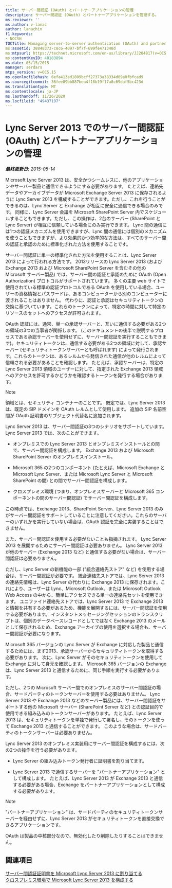 ```yaml
---
title: サーバー間認証 (OAuth) とパートナーアプリケーションの管理
description: サーバー間認証 (OAuth) とパートナーアプリケーションを管理する。
ms.reviewer: ''
ms.author: v-lanac
author: lanachin
f1.keywords:
- NOCSH
TOCTitle: Managing server-to-server authentication (OAuth) and partner applications
ms:assetid: 38848373-c8c6-4097-bf7f-699fe471348d
ms:mtpsurl: https://technet.microsoft.com/en-us/library/JJ204817(v=OCS.15)
ms:contentKeyID: 48183894
ms.date: 05/15/2015
manager: serdars
mtps_version: v=OCS.15
ms.openlocfilehash: 6efa413ad1809bcff27373a38334d09a8fbfcad9
ms.sourcegitcommit: 36fee89bb887bea4f18b19f17a8c69daf5bc423d
ms.translationtype: MT
ms.contentlocale: ja-JP
ms.lasthandoff: 11/26/2020
ms.locfileid: "49437197"
---
```

# <a name="managing-server-to-server-authentication-oauth-and-partner-applications-in-lync-server-2013"></a>Lync Server 2013 でのサーバー間認証 (OAuth) とパートナーアプリケーションの管理

<div data-xmlns="http://www.w3.org/1999/xhtml">

<div class="topic" data-xmlns="http://www.w3.org/1999/xhtml" data-msxsl="urn:schemas-microsoft-com:xslt" data-cs="https://msdn.microsoft.com/">

<div data-asp="https://msdn2.microsoft.com/asp">



</div>

<div id="mainSection">

<div id="mainBody">

<span> </span>

_**最終更新日:** 2015-05-14_

Microsoft Lync Server 2013 は、安全かつシームレスに、他のアプリケーションやサーバー製品と通信できるようにする必要があります。 たとえば、連絡先データやアーカイブデータが Microsoft Exchange Server 2013 に保存されるように Lync Server 2013 を構成することができます。ただし、これを行うことができるのは、Lync Server と Exchange が相互に安全に通信できる場合のみです。 同様に、Lync Server 会議を Microsoft SharePoint Server 内でスケジュールすることもできます。ただし、この操作は、2台のサーバー (SharePoint と Lync Server) が相互に信頼している場合にのみ実行できます。 Lync 間の通信には1つの認証メカニズムを使用できますが、Lync 間の通信には個別のメカニズムを使うこともできますが、より効果的かつ効率的な方法は、すべてのサーバー間の認証と承認のために標準化された方法を使用することです。

サーバー間認証に単一の標準化された方法を使用することは、Lync Server 2013 によって行われる方法です。 2013リリースの Lync Server 2013 (および Exchange 2013 および Microsoft SharePoint Server を含むその他の Microsoft サーバー製品) では、サーバー間の認証と承認のために OAuth (Open Authorization) プロトコルがサポートされています。 多くの主要 web サイトで使用されている標準の認証プロトコルである OAuth を使用している場合、ユーザーの資格情報とパスワードは、あるコンピューターから別のコンピューターに渡されることはありません。 代わりに、認証と承認はセキュリティトークンの交換に基づいています。これらのトークンによって、特定の時間に対して特定のリソースのセットへのアクセスが許可されます。

OAuth 認証には、通常、単一の承認サーバーと、互いに通信する必要がある2つの領域の3つの当事者が関係します。 (このドキュメントの後半で説明するプロセスである承認サーバーを使用せずに、サーバー間認証を実行することもできます)。セキュリティトークンは、通信する必要がある2つの領域に対して、承認サーバー (セキュリティトークンサーバーとも呼ばれます) によって発行されます。これらのトークンは、あるレルムから発信された通信が他のレルムによって信頼される必要があることを確認します。 たとえば、承認サーバーは、特定の Lync Server 2013 領域のユーザーに対して、指定された Exchange 2013 領域へのアクセスを許可するかどうかを確認するトークンを発行する場合があります。

<div>


> [!NOTE]
> 領域とは、セキュリティ コンテナーのことです。 既定では、Lync Server 2013 は、既定の SIP ドメインを OAuth レルムとして使用します。 追加の SIP 名前空間が OAuth 証明書のサブジェクト代替名に追加されます。



</div>

Lync Server 2013 は、サーバー間認証の3つのシナリオをサポートしています。 Lync Server 2013 では、次のことができます。

  - オンプレミスでの Lync Server 2013 とオンプレミスインストールとの間で、サーバー間認証を構成します。 Exchange 2013 および Microsoft SharePoint Server のオンプレミスインストール。

  - Microsoft 365 の2つのコンポーネント (たとえば、Microsoft Exchange と Microsoft Lync Server、または Microsoft Lync Server と Microsoft SharePoint の間) との間でサーバー間認証を構成します。

  - クロスプレミス環境 (つまり、オンプレミスサーバーと Microsoft 365 コンポーネントの間のサーバー間認証) でサーバー間認証を構成します。

この時点では、Exchange 2013、SharePoint Server、Lync Server 2013 のみがサーバー間認証をサポートしていることに注意してください。これらのサーバーのいずれかを実行していない場合は、OAuth 認証を完全に実装することはできません。

また、サーバー間認証を使用する必要がないことも指摘されます。 Lync Server 2013 を展開するためにサーバー間認証は必要ありません。 Lync Server 2013 が他のサーバー (Exchange 2013 など) と通信する必要がない場合は、サーバー間認証は必要ありません。

ただし、Lync Server の新機能の一部 ("統合連絡先ストア" など) を使用する場合は、サーバー間認証が必要です。 統合連絡先ストアでは、Lync Server 2013 の連絡先情報は、Lync Server の代わりに Exchange 2013 に保存されます。これにより、ユーザーは Lync、Microsoft Outlook、または Microsoft Outlook Web Access の中から、簡単にアクセスできる単一の連絡先セットを使用できます。 ユニファイド連絡先ストアでは、Lync Server 2013 で Exchange 2013 と情報を共有する必要があるため、機能を展開するには、サーバー間認証を使用する必要があります。 インスタントメッセージングセッションのトランスクリプトは、個別のデータベースレコードとしてではなく Exchange 2013 のメールとして保存されるため、Exchange アーカイブの使用を選択する場合も、サーバー間認証が必要になります。

Microsoft 365 バージョンの Lync Server が Exchange に対応した製品と通信するためには、まず2013、承認サーバーからセキュリティトークンを取得する必要があります。 次に、Lync Server がそのセキュリティトークンを使用して Exchange に対して身元を確認します。 Microsoft 365 バージョンの Exchange は、Lync Server 2013 と通信するために、同じ手順を実行する必要があります。

ただし、2つの Microsoft サーバー間でのオンプレミスのサーバー間認証の場合、サードパーティのトークンサーバーを使用する必要はありません。 Lync Server 2013 や Exchange 2013 などのサーバー製品には、サーバー間認証をサポートする他の Microsoft サーバー (SharePoint Server など) との認証目的で使用できる組み込みのトークンサーバーがあります。 たとえば、Lync Server 2013 は、セキュリティトークンを単独で発行して署名し、そのトークンを使って Exchange 2013 と通信することができます。 このような場合は、サードパーティのトークンサーバーは必要ありません。

Lync Server 2013 のオンプレミス実装用にサーバー間認証を構成するには、次の2つの操作を行う必要があります。

  - Lync Server の組み込みトークン発行者に証明書を割り当てます。

  - Lync Server 2013 で通信するサーバーを "パートナーアプリケーション" として構成します。 たとえば、Lync Server 2013 が Exchange 2013 と通信する必要がある場合、Exchange をパートナーアプリケーションとして構成する必要があります。

<div>


> [!NOTE]
> "パートナーアプリケーション" は、サードパーティのセキュリティトークンサーバーを経由せずに、Lync Server 2013 がセキュリティトークンを直接交換できるアプリケーションです。



</div>

OAuth は製品の中核部分なので、無効化したり削除したりすることはできません。

<div>

## <a name="see-also"></a>関連項目


[サーバー間認証証明書を Microsoft Lync Server 2013 に割り当てる](lync-server-2013-assigning-a-server-to-server-authentication-certificate-to-lync-server-2013.md)  
[クロスプレミス環境で Microsoft Lync Server 2013 を構成する](lync-server-2013-configuring-lync-server-in-a-cross-premises-environment.md)  
  

</div>

</div>

<span> </span>

</div>

</div>

</div>

